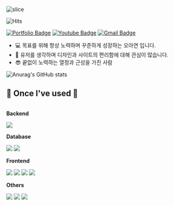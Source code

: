 
![slice](https://capsule-render.vercel.app/api?type=slice&color=auto&height=200&text=Hi%20there👋&fontAlign=70&rotate=13&fontAlignY=25&desc=seulzzang's%20GitHub&descAlign=70.&descAlignY=44)

![Hits](https://hits.seeyoufarm.com/api/count/incr/badge.svg?url=https%3A%2F%2Fgithub.com%2Fkim-soohyeon&count_bg=%23FFDAC7&title_bg=%23FFADAD&icon=&icon_color=%23E7E7E7&title=hits&edge_flat=false)


[![Portfolio Badge](https://img.shields.io/badge/Portfolio-ffffff?style=flat-square&logo=Notion&logoColor=black&link=https://www.notion.so/AYEON_O-ca409d67971b48a8a4499c9e7387e943)](https://www.notion.so/AYEON_O-ca409d67971b48a8a4499c9e7387e943)
[![Youtube Badge](https://img.shields.io/badge/Youtube-ff0000?style=flat-square&logo=youtube&link=https://www.youtube.com/c/kyleschool)](https://www.youtube.com/c/kyleschool)
[![Gmail Badge](https://img.shields.io/badge/Gmail-d14836?style=flat-square&logo=Gmail&logoColor=white&link=mailto:ayeon9175@gmail.com)](mailto:ayeon9175@gmail.com)
* 💻 목표를 위해 항상 노력하며 꾸준하게 성장하는 오아연 입니다. 
* 🎨 유저를 생각하며 디자인과 사이트의 편리함에 대해 관심이 많습니다.
* 😎 끝없이 노력하는 열정과 근성을 가진 사람

![Anurag's GitHub stats](https://github-readme-stats.vercel.app/api?username=ayeonO&show_icons=true&theme=radical)
## 🔨 Once I've used 🔨
<div style="display:flex; flex-direction:column; align-items:flex-start;">
    <!-- Backend -->
    <p><strong>Backend</strong></p>
    <div>
        <img src="https://img.shields.io/badge/Java-007396?style=for-the-badge&logo=Java&logoColor=white"> 
    </div>
    <!-- Database -->
    <p><strong>Database</strong></p>
    <div>
        <img src="https://img.shields.io/badge/oracle-F80000?style=for-the-badge&logo=oracle&logoColor=white"> 
        <img src="https://img.shields.io/badge/MariaDB-4479A1?style=for-the-badge&logo=MariaDB&logoColor=white"> 
    </div>
    <!-- Frontend -->
    <p><strong>Frontend</strong></p>
    <div>
        <img src="https://img.shields.io/badge/html5-E34F26?style=flat-square&logo=html5&logoColor=white"> 
        <img src="https://img.shields.io/badge/css-1572B6?style=flat-square&logo=css3&logoColor=white"> 
        <img src="https://img.shields.io/badge/javascript-F7DF1E?style=flat-square&logo=javascript&logoColor=black"> 
        <img src="https://img.shields.io/badge/bootstrap-7952B3?style=flat-square&logo=bootstrap&logoColor=white">
    </div>
    <!-- Others -->
    <p><strong>Others</strong></p>
    <div>
        <img src="https://img.shields.io/badge/Kotlin-7F52FF?style=flat-square&logo=kotlin&logoColor=white">
        <img src="https://img.shields.io/badge/Andoid Studio-3DDC84?style=flat-square&logo=android studio&logoColor=white">
        <img src="https://img.shields.io/badge/python-3776AB?style=flat-square&logo=python&logoColor=white"> 
</div><br>
</div>
